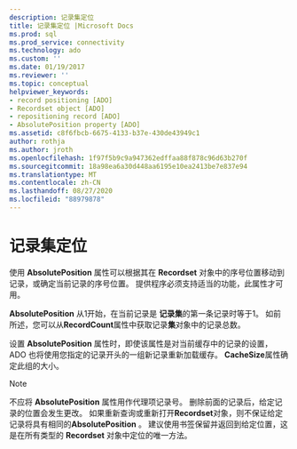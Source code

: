 ```yaml
---
description: 记录集定位
title: 记录集定位 |Microsoft Docs
ms.prod: sql
ms.prod_service: connectivity
ms.technology: ado
ms.custom: ''
ms.date: 01/19/2017
ms.reviewer: ''
ms.topic: conceptual
helpviewer_keywords:
- record positioning [ADO]
- Recordset object [ADO]
- repositioning record [ADO]
- AbsolutePosition property [ADO]
ms.assetid: c8f6fbcb-6675-4133-b37e-430de43949c1
author: rothja
ms.author: jroth
ms.openlocfilehash: 1f97f5b9c9a947362edffaa88f878c96d63b270f
ms.sourcegitcommit: 18a98ea6a30d448aa6195e10ea2413be7e837e94
ms.translationtype: MT
ms.contentlocale: zh-CN
ms.lasthandoff: 08/27/2020
ms.locfileid: "88979878"
---
```

# <a name="recordset-positioning"></a>记录集定位
使用 **AbsolutePosition** 属性可以根据其在 **Recordset** 对象中的序号位置移动到记录，或确定当前记录的序号位置。 提供程序必须支持适当的功能，此属性才可用。  
  
 **AbsolutePosition** 从1开始，在当前记录是 **记录集**的第一条记录时等于1。 如前所述，您可以从**RecordCount**属性中获取记录**集**对象中的记录总数。  
  
 设置 **AbsolutePosition** 属性时，即使该属性是对当前缓存中的记录的设置，ADO 也将使用您指定的记录开头的一组新记录重新加载缓存。 **CacheSize**属性确定此组的大小。  
  
> [!NOTE]
>  不应将 **AbsolutePosition** 属性用作代理项记录号。 删除前面的记录后，给定记录的位置会发生更改。 如果重新查询或重新打开**Recordset**对象，则不保证给定记录将具有相同的**AbsolutePosition** 。 建议使用书签保留并返回到给定位置，这是在所有类型的 **Recordset** 对象中定位的唯一方法。
